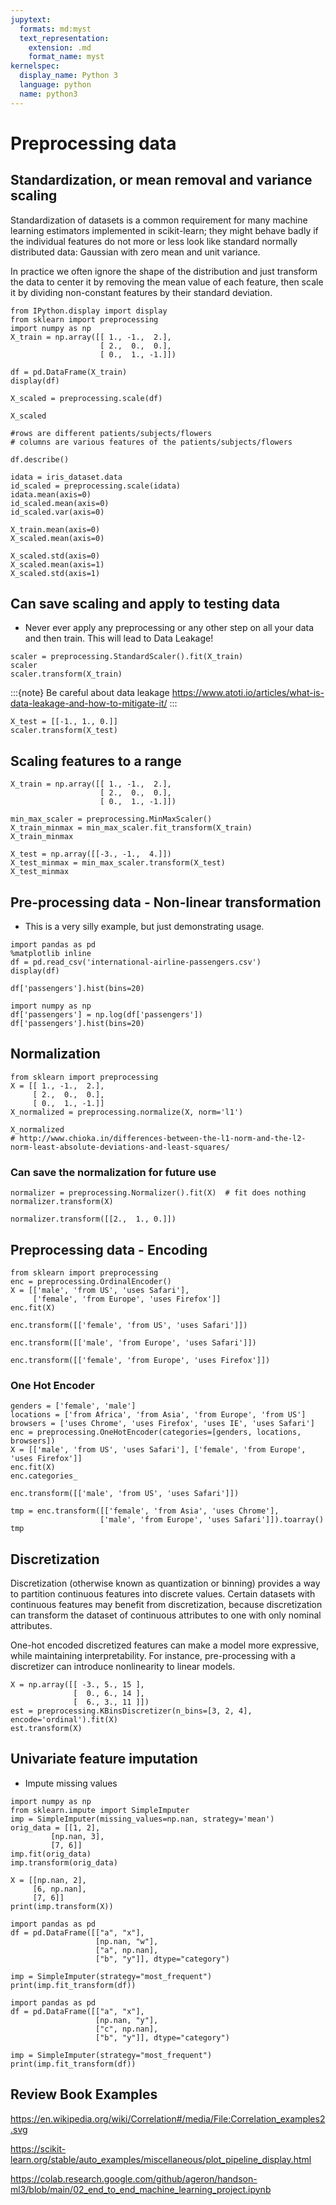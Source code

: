 ```yaml
---
jupytext:
  formats: md:myst
  text_representation:
    extension: .md
    format_name: myst
kernelspec:
  display_name: Python 3
  language: python
  name: python3
---
```



# Preprocessing data

## Standardization, or mean removal and variance scaling

Standardization of datasets is a common requirement for many machine learning estimators implemented in scikit-learn; they might behave badly if the individual features do not more or less look like standard normally distributed data: Gaussian with zero mean and unit variance.

In practice we often ignore the shape of the distribution and just transform the data to center it by removing the mean value of each feature, then scale it by dividing non-constant features by their standard deviation.

```
from IPython.display import display
from sklearn import preprocessing
import numpy as np
X_train = np.array([[ 1., -1.,  2.],
                    [ 2.,  0.,  0.],
                    [ 0.,  1., -1.]])

df = pd.DataFrame(X_train)
display(df)

X_scaled = preprocessing.scale(df)

X_scaled      

#rows are different patients/subjects/flowers
# columns are various features of the patients/subjects/flowers
```

```
df.describe()
```


```
idata = iris_dataset.data
id_scaled = preprocessing.scale(idata)
idata.mean(axis=0)
id_scaled.mean(axis=0)
id_scaled.var(axis=0)
```

```
X_train.mean(axis=0)
X_scaled.mean(axis=0)
```

```
X_scaled.std(axis=0)
X_scaled.mean(axis=1)
X_scaled.std(axis=1)
```
## Can save scaling and apply to testing data

- Never ever apply any preprocessing or any other step on all your data and then train. This will lead to Data Leakage!

```
scaler = preprocessing.StandardScaler().fit(X_train)
scaler                         
scaler.transform(X_train)  
```

:::{note}
Be careful about data leakage 
https://www.atoti.io/articles/what-is-data-leakage-and-how-to-mitigate-it/
:::

```
X_test = [[-1., 1., 0.]]
scaler.transform(X_test)  
```

## Scaling features to a range


```
X_train = np.array([[ 1., -1.,  2.],
                    [ 2.,  0.,  0.],
                    [ 0.,  1., -1.]])

min_max_scaler = preprocessing.MinMaxScaler()
X_train_minmax = min_max_scaler.fit_transform(X_train)
X_train_minmax
```

```
X_test = np.array([[-3., -1.,  4.]])
X_test_minmax = min_max_scaler.transform(X_test)
X_test_minmax
```

## Pre-processing data - Non-linear transformation
- This is a very silly example, but just demonstrating usage. 

```
import pandas as pd
%matplotlib inline
df = pd.read_csv('international-airline-passengers.csv')
display(df)
```

```
df['passengers'].hist(bins=20)
```

```
import numpy as np
df['passengers'] = np.log(df['passengers'])
df['passengers'].hist(bins=20)
```

## Normalization

```
from sklearn import preprocessing
X = [[ 1., -1.,  2.],
     [ 2.,  0.,  0.],
     [ 0.,  1., -1.]]
X_normalized = preprocessing.normalize(X, norm='l1')

X_normalized   
# http://www.chioka.in/differences-between-the-l1-norm-and-the-l2-norm-least-absolute-deviations-and-least-squares/
```

### Can save the normalization for future use

```
normalizer = preprocessing.Normalizer().fit(X)  # fit does nothing
normalizer.transform(X)    
```

```
normalizer.transform([[2.,  1., 0.]]) 
```

## Preprocessing data - Encoding

```
from sklearn import preprocessing
enc = preprocessing.OrdinalEncoder()
X = [['male', 'from US', 'uses Safari'], 
     ['female', 'from Europe', 'uses Firefox']]
enc.fit(X)  
```


```
enc.transform([['female', 'from US', 'uses Safari']])
```

```
enc.transform([['male', 'from Europe', 'uses Safari']])
```

```
enc.transform([['female', 'from Europe', 'uses Firefox']])
```

### One Hot Encoder

```
genders = ['female', 'male']
locations = ['from Africa', 'from Asia', 'from Europe', 'from US']
browsers = ['uses Chrome', 'uses Firefox', 'uses IE', 'uses Safari']
enc = preprocessing.OneHotEncoder(categories=[genders, locations, browsers])
X = [['male', 'from US', 'uses Safari'], ['female', 'from Europe', 'uses Firefox']]
enc.fit(X) 
enc.categories_
```

```
enc.transform([['male', 'from US', 'uses Safari']])
```

```
tmp = enc.transform([['female', 'from Asia', 'uses Chrome'],
                    ['male', 'from Europe', 'uses Safari']]).toarray()
tmp
```


## Discretization

Discretization (otherwise known as quantization or binning) provides a way to partition continuous features into discrete values. Certain datasets with continuous features may benefit from discretization, because discretization can transform the dataset of continuous attributes to one with only nominal attributes.

One-hot encoded discretized features can make a model more expressive, while maintaining interpretability. For instance, pre-processing with a discretizer can introduce nonlinearity to linear models.

```
X = np.array([[ -3., 5., 15 ],
              [  0., 6., 14 ],
              [  6., 3., 11 ]])
est = preprocessing.KBinsDiscretizer(n_bins=[3, 2, 4], encode='ordinal').fit(X)
est.transform(X)
```

## Univariate feature imputation
- Impute missing values 


```
import numpy as np
from sklearn.impute import SimpleImputer
imp = SimpleImputer(missing_values=np.nan, strategy='mean')
orig_data = [[1, 2],
         [np.nan, 3], 
         [7, 6]]
imp.fit(orig_data)  
imp.transform(orig_data)
```

```
X = [[np.nan, 2], 
     [6, np.nan], 
     [7, 6]]
print(imp.transform(X))  
```

```
import pandas as pd
df = pd.DataFrame([["a", "x"],
                   [np.nan, "w"],
                   ["a", np.nan],
                   ["b", "y"]], dtype="category")

imp = SimpleImputer(strategy="most_frequent")
print(imp.fit_transform(df)) 
```

```
import pandas as pd
df = pd.DataFrame([["a", "x"],
                   [np.nan, "y"],
                   ["c", np.nan],
                   ["b", "y"]], dtype="category")

imp = SimpleImputer(strategy="most_frequent")
print(imp.fit_transform(df)) 
```

## Review Book Examples
https://en.wikipedia.org/wiki/Correlation#/media/File:Correlation_examples2.svg

https://scikit-learn.org/stable/auto_examples/miscellaneous/plot_pipeline_display.html

https://colab.research.google.com/github/ageron/handson-ml3/blob/main/02_end_to_end_machine_learning_project.ipynb
##